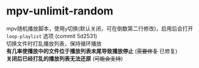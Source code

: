 # mpv-unlimit-random
mpv随机播放脚本，使用`y`切换(默认关闭，可在倒数第二行修改)，启用后会打开 `loop-playlist` 选项 (commit 5d2531)  
切换文件时打乱播放列表，保持循环播放  
**有几率使播放中的文件位于播放列表末尾导致播放停止** (~~需要修复~~ 已修复)  
**关闭后已经打乱的播放列表无法还原** (~~可能会支持~~)


